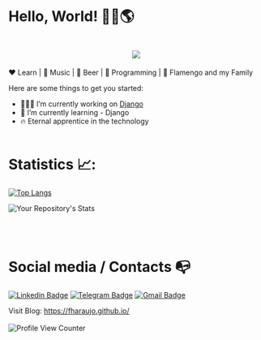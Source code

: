 # Hello, World! 👋🏾:earth_americas:



<h1 align="center">
  <img src="https://ik.imagekit.io/8nqfm5rjo/tumblr_pv6ng37rWT1r2pp2to1_500_PGig0ckUb.gif" />
</h1>


:heart: Learn | :black_heart: Music  | :yellow_heart: Beer | :blue_heart: Programming | :revolving_hearts: Flamengo and my Family

Here are some things to get you started:

- 🧑🏾‍💻 I’m currently working on [Django](https://github.com/fharaujo/crud_django)
- 📖 I’m currently learning - Django
- 🔥 Eternal apprentice in the technology<br><br>


 # Statistics 📈:<br>
[![Top Langs](https://github-readme-stats.vercel.app/api/top-langs/?username=fharaujo&langs_count=8&theme=radical&layout=compact)](https://github.com/fharaujo)

![Your Repository's Stats](https://github-readme-stats.vercel.app/api?username=fharaujo&show_icons=true)


<br><br>
# Social media / Contacts :mailbox_with_no_mail:<br>
[![Linkedin Badge](https://img.shields.io/badge/-LinkedIn-blue?style=flat-square&logo=Linkedin&logoColor=white&link=https://www.linkedin.com/in/fharaujo/)](https://www.linkedin.com/in/fharaujo/)
[![Telegram Badge](https://img.shields.io/badge/-Telegram-1ca0f1?style=flat-square&labelColor=1ca0f1&logo=telegram&logoColor=white&link=https://t.me/luiz740)](https://t.me/fhsaraujo)
[![Gmail Badge](https://img.shields.io/badge/-Gmail-c14438?style=flat-square&logo=Gmail&logoColor=white&link=mailto:araujofabio2012@gmail.com)](mailto:araujofabio2012@gmail.com)

Visit Blog: https://fharaujo.github.io/
<br><br>
![Profile View Counter](https://komarev.com/ghpvc/?username=fharaujo)
